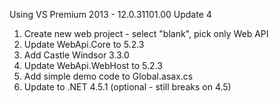 Using VS Premium 2013 - 12.0.31101.00 Update 4

1. Create new web project - select "blank", pick only Web API
2. Update WebApi.Core to 5.2.3
3. Add Castle Windsor 3.3.0
4. Update WebApi.WebHost to 5.2.3
5. Add simple demo code to Global.asax.cs
6. Update to .NET 4.5.1 (optional - still breaks on 4.5)
